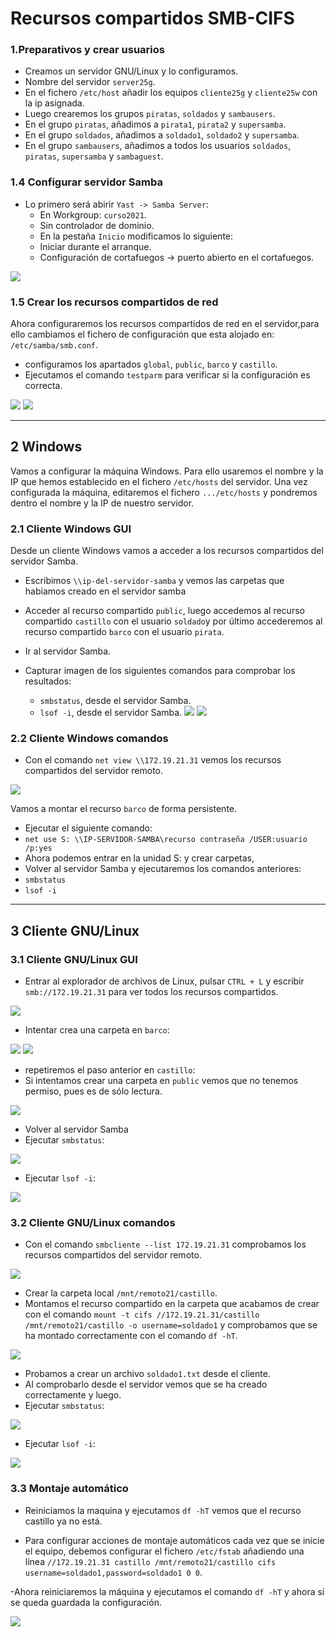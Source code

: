 # Recursos compartidos SMB-CIFS
### 1.Preparativos y crear usuarios
- Creamos un servidor GNU/Linux y lo configuramos.
- Nombre del servidor `server25g`.
- En el fichero `/etc/host` añadir los equipos `cliente25g` y `cliente25w` con la ip asignada.
- Luego crearemos los grupos `piratas`, `soldados` y `sambausers`.
- En el grupo `piratas`, añadimos a `pirata1`, `pirata2` y `supersamba`.
- En el grupo `soldados`, añadimos a `soldado1`, `soldado2` y `supersamba`.
- En el grupo `sambausers`, añadimos a todos los usuarios `soldados`, `piratas`, `supersamba` y `sambaguest`.

### 1.4 Configurar servidor Samba
- Lo primero será abirir `Yast -> Samba Server`:
    - En Workgroup: `curso2021`.
    - Sin controlador de dominio.
    - En la pestaña `Inicio` modificamos lo siguiente:
    - Iniciar durante el arranque.
    - Configuración de cortafuegos -> puerto abierto en el cortafuegos.

![](img/samba/1.4.png)

### 1.5 Crear los recursos compartidos de red
Ahora configuraremos los recursos compartidos de red en el servidor,para ello cambiamos el fichero de configuración que esta alojado en: `/etc/samba/smb.conf`.
- configuramos los apartados `global`, `public`, `barco` y `castillo`.
- Ejecutamos el comando `testparm` para verificar si  la configuración es correcta.

![](img/samba/1.5.png)
![](img/samba/1.5.1,png)

---
## 2 Windows
Vamos a configurar la máquina Windows. Para ello usaremos el nombre y la IP que hemos establecido en el fichero `/etc/hosts` del servidor.
Una vez configurada la máquina, editaremos el fichero `.../etc/hosts` y pondremos dentro el nombre y la IP de nuestro servidor.

### 2.1 Cliente Windows GUI
Desde un cliente Windows vamos a acceder a los recursos compartidos del servidor Samba.

* Escribimos `\\ip-del-servidor-samba` y vemos las carpetas que habiamos creado en el servidor samba

* Acceder al recurso compartido `public`, luego accedemos al recurso compartido `castillo` con el usuario `soldado`y por último accederemos al recurso compartido `barco` con el usuario `pirata`.
* Ir al servidor Samba.
* Capturar imagen de los siguientes comandos para comprobar los resultados:
    * `smbstatus`, desde el servidor Samba.
    * `lsof -i`, desde el servidor Samba.
  ![](img/samba/2.1.png)
  ![](img/samba/2.1.2.png)  

### 2.2 Cliente Windows comandos
- Con el comando `net view \\172.19.21.31` vemos los recursos compartidos del servidor remoto.

![](img/samba/2.2.png)

Vamos a montar el recurso `barco` de forma persistente.
- Ejecutar el siguiente comando:
- `net use S: \\IP-SERVIDOR-SAMBA\recurso contraseña /USER:usuario /p:yes`
- Ahora podemos entrar en la unidad S: y crear carpetas,
- Volver al servidor Samba y ejecutaremos los comandos anteriores:
- `smbstatus`
- `lsof -i`
---
## 3 Cliente GNU/Linux
### 3.1 Cliente GNU/Linux GUI
- Entrar al explorador de archivos de Linux, pulsar `CTRL + L` y escribir `smb://172.19.21.31` para ver todos los recursos compartidos.

![](img/samba/3,1/01.png)

- Intentar crea una carpeta en `barco`:

![](img/samba/3.1/03.png)
![](img/samba/3.1/04.png)
- repetiremos el paso anterior en `castillo`:
- Si intentamos crear una carpeta en `public` vemos que no tenemos permiso, pues es de sólo lectura.

![](img/samba/3.1/02.png)

- Volver al servidor Samba
- Ejecutar `smbstatus`:

![](img/samba/3.1/5.png)

- Ejecutar `lsof -i`:

![](img/samba/3.1/6.png)

### 3.2 Cliente GNU/Linux comandos
- Con el comando `smbcliente --list 172.19.21.31` comprobamos los recursos compartidos del servidor remoto.

![](img/samba/3.2/1.png)

- Crear la carpeta local `/mnt/remoto21/castillo`.
- Montamos el recurso compartido en la carpeta que acabamos de crear con el comando `mount -t cifs //172.19.21.31/castillo /mnt/remoto21/castillo -o username=soldado1` y comprobamos que se ha montado correctamente con el comando `df -hT`.

![](img/samba/3.2/2.png)

- Probamos a crear un archivo `soldado1.txt` desde el cliente.
- Al comprobarlo desde el servidor vemos que se ha creado correctamente y luego.
- Ejecutar `smbstatus`:

![](img/samba/3.2/3.png)
- Ejecutar `lsof -i`:

![](img/samba/3.2/4.png)

### 3.3 Montaje automático
- Reiniciamos la maquina y ejecutamos `df -hT` vemos que el recurso castillo ya no está.

- Para configurar acciones de montaje automáticos cada vez que se inicie el equipo, debemos configurar el fichero `/etc/fstab` añadiendo una línea `//172.19.21.31 castillo /mnt/remoto21/castillo cifs username=soldado1,password=soldado1 0 0`.

-Ahora reiniciaremos la máquina y ejecutamos el comando `df -hT` y ahora sí se queda guardada la configuración.

![](img/samba/3.3/1.png)
